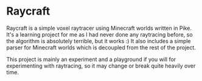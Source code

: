 # Raycraft
Raycraft is a simple voxel raytracer using Minecraft worlds written in Pike.
It's a learning project for me as I had never done any raytracing before, so the algorithm is absolutely terrible, but it works :)
It also includes a simple parser for Minecraft worlds which is decoupled from the rest of the project.

This project is mainly an experiment and a playground if you will for experimenting with raytracing, so it may change or break quite heavily over time.
